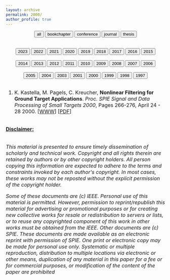 ```yaml
---
layout: archive
permalink: 2000/
author_profile: true
---
```


<center>
<a href="../complete-bibliography/"><button type="button" class="btn" style="outline:none"> all </button></a>
<a href="../bookchapter/"><button type="button" class="btn" style="outline:none"> bookchapter</button></a>
<a href="../conference/"><button type="button" class="btn" style="outline:none"> conference</button></a>
<a href="../journal/"><button type="button" class="btn" style="outline:none"> journal</button></a>
<a href="../thesis/"><button type="button" class="btn" style="outline:none"> thesis</button></a>
</center>
<br><br>
<center>
<a href="../2023/"><button type="button" class="btn" style="outline:none"> 2023</button></a>
<a href="../2022/"><button type="button" class="btn" style="outline:none"> 2022</button></a>
<a href="../2021/"><button type="button" class="btn" style="outline:none"> 2021</button></a>
<a href="../2020/"><button type="button" class="btn" style="outline:none"> 2020</button></a>
<a href="../2019/"><button type="button" class="btn" style="outline:none"> 2019</button></a>
<a href="../2018/"><button type="button" class="btn" style="outline:none"> 2018</button></a>
<a href="../2017/"><button type="button" class="btn" style="outline:none"> 2017</button></a>
<a href="../2016/"><button type="button" class="btn" style="outline:none"> 2016</button></a>
<a href="../2015/"><button type="button" class="btn" style="outline:none"> 2015</button></a><br><br>
<a href="../2014/"><button type="button" class="btn" style="outline:none"> 2014</button></a>
<a href="../2013/"><button type="button" class="btn" style="outline:none"> 2013</button></a>
<a href="../2012/"><button type="button" class="btn" style="outline:none"> 2012</button></a>
<a href="../2011/"><button type="button" class="btn" style="outline:none"> 2011</button></a>
<a href="../2010/"><button type="button" class="btn" style="outline:none"> 2010</button></a>
<a href="../2009/"><button type="button" class="btn" style="outline:none"> 2009</button></a>
<a href="../2008/"><button type="button" class="btn" style="outline:none"> 2008</button></a>
<a href="../2007/"><button type="button" class="btn" style="outline:none"> 2007</button></a>
<a href="../2006/"><button type="button" class="btn" style="outline:none"> 2006</button></a><br><br>
<a href="../2005/"><button type="button" class="btn" style="outline:none"> 2005</button></a>
<a href="../2004/"><button type="button" class="btn" style="outline:none"> 2004</button></a>
<a href="../2003/"><button type="button" class="btn" style="outline:none"> 2003</button></a>
<a href="../2001/"><button type="button" class="btn" style="outline:none"> 2001</button></a>
<a href="../2000/"><button type="button" class="button button3" style="outline:none"> 2000</button></a>
<a href="../1999/"><button type="button" class="btn" style="outline:none"> 1999</button></a>
<a href="../1998/"><button type="button" class="btn" style="outline:none"> 1998</button></a>
<a href="../1997/"><button type="button" class="btn" style="outline:none"> 1997</button></a>
<br><br>
</center><font size="-0.5">
<ol id = "reverse_numbering">
<li>
 K. Kastella,  M. Pagels,  C. Kreucher, <b>Nonlinear Filtering for Ground Target Applications</b>. <em>Proc. SPIE Signal and Data Processing of Small Targets 2000</em>,  Pages 266-276, April 24 - 28 2000. [<a href = "http://doi.org/10.1117/12.391983">WWW</a>] [<a href="../2000SPIE.pdf">PDF</a>]
</li>
<br>
</ol>
<script type="text/javascript">
var reverse=document.getElementById('reverse_numbering');
reverse.style.listStyle='none';
reverse.style.textIndent='-23px';
var li=reverse.getElementsByTagName('li');
for(var i=0; i<li.length; i++){
li[i].insertBefore(document.createTextNode(li.length-i+'. '), li[i].firstChild);}
</script>
<u><b>Disclaimer:</b></u><br><br>
<p><em>
This material is presented to ensure timely dissemination of scholarly and 
        technical work. Copyright and all rights therein are retained by authors or by other copyright holders.
        All person copying this information are expected to adhere to the terms and constraints invoked by each 
        author's copyright. In most cases, these works may not be reposted without the explicit permission of 
        the copyright holder. 
</em></p>
<p><em>
Some of these documents are (c) IEEE. Personal use of this material is permitted. However, 
        permission to reprint/republish this material for advertising or promotional purposes or for creating 
        new collective works for resale or redistribution to servers or lists, or to reuse any copyrighted
        component of this work in other works must be obtained from the IEEE.
Other documents are (c) SPIE. These documents are made available as an electronic reprint with 
        permission of SPIE. One print or electronic copy may be made for personal use only. Systematic or multiple 
        reproduction, distribution to multiple locations via electronic or other means, duplication of any material 
        in this paper for a fee or for commercial purposes, or modification of the content of the paper are prohibited
</em></p>
</body>
</html>